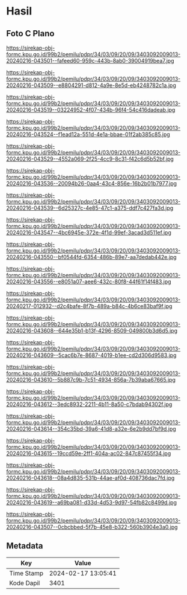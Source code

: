 # Hasil

## Foto C Plano

https://sirekap-obj-formc.kpu.go.id/99b2/pemilu/pdpr/34/03/09/20/09/3403092009013-20240216-043501--fafeed60-959c-443b-8ab0-39004919bea7.jpg

https://sirekap-obj-formc.kpu.go.id/99b2/pemilu/pdpr/34/03/09/20/09/3403092009013-20240216-043509--e8804291-d812-4a9e-8e5d-eb4248782c1a.jpg

https://sirekap-obj-formc.kpu.go.id/99b2/pemilu/pdpr/34/03/09/20/09/3403092009013-20240216-043519--03224952-4f07-434b-96f4-54c416dadeab.jpg

https://sirekap-obj-formc.kpu.go.id/99b2/pemilu/pdpr/34/03/09/20/09/3403092009013-20240216-043524--f1ead12a-551d-4e1a-bbae-01f2ab385c85.jpg

https://sirekap-obj-formc.kpu.go.id/99b2/pemilu/pdpr/34/03/09/20/09/3403092009013-20240216-043529--4552a069-2f25-4cc9-8c31-f42c6d5b52bf.jpg

https://sirekap-obj-formc.kpu.go.id/99b2/pemilu/pdpr/34/03/09/20/09/3403092009013-20240216-043536--20094b26-0aa4-43c4-856e-16b2b01b7977.jpg

https://sirekap-obj-formc.kpu.go.id/99b2/pemilu/pdpr/34/03/09/20/09/3403092009013-20240216-043539--6d25327c-4e85-47c1-a375-ddf7c427fa3d.jpg

https://sirekap-obj-formc.kpu.go.id/99b2/pemilu/pdpr/34/03/09/20/09/3403092009013-20240216-043547--4bc6945e-372e-4f1d-99ef-3acad3d511ef.jpg

https://sirekap-obj-formc.kpu.go.id/99b2/pemilu/pdpr/34/03/09/20/09/3403092009013-20240216-043550--bf0544fd-6354-486b-89e7-aa7dedab442e.jpg

https://sirekap-obj-formc.kpu.go.id/99b2/pemilu/pdpr/34/03/09/20/09/3403092009013-20240216-043556--e8051a07-aee6-432c-80f8-44f61f14f483.jpg

https://sirekap-obj-formc.kpu.go.id/99b2/pemilu/pdpr/34/03/09/20/09/3403092009013-20240217-012932--d2c4bafe-8f7b-489a-b84c-4b6ce83baf9f.jpg

https://sirekap-obj-formc.kpu.go.id/99b2/pemilu/pdpr/34/03/09/20/09/3403092009013-20240216-043608--644e35b1-b13f-4296-8509-049800b3d6d5.jpg

https://sirekap-obj-formc.kpu.go.id/99b2/pemilu/pdpr/34/03/09/20/09/3403092009013-20240216-043609--5cac6b7e-8687-4019-b1ee-cd2d306d9583.jpg

https://sirekap-obj-formc.kpu.go.id/99b2/pemilu/pdpr/34/03/09/20/09/3403092009013-20240216-043610--5b887c9b-7c51-4934-856a-7b39aba67665.jpg

https://sirekap-obj-formc.kpu.go.id/99b2/pemilu/pdpr/34/03/09/20/09/3403092009013-20240216-043612--3edc8932-2211-4b11-8a50-c7bdab94302f.jpg

https://sirekap-obj-formc.kpu.go.id/99b2/pemilu/pdpr/34/03/09/20/09/3403092009013-20240216-043614--354c35bd-39a6-41d8-a32e-6e2b9dd7bf9d.jpg

https://sirekap-obj-formc.kpu.go.id/99b2/pemilu/pdpr/34/03/09/20/09/3403092009013-20240216-043615--19ccd59e-2ff1-404a-ac02-847c87455f34.jpg

https://sirekap-obj-formc.kpu.go.id/99b2/pemilu/pdpr/34/03/09/20/09/3403092009013-20240216-043618--08a4d835-531b-44ae-af0d-408736dac7fd.jpg

https://sirekap-obj-formc.kpu.go.id/99b2/pemilu/pdpr/34/03/09/20/09/3403092009013-20240216-043619--a69ba081-d33d-4d53-9d97-54fb82c8499d.jpg

https://sirekap-obj-formc.kpu.go.id/99b2/pemilu/pdpr/34/03/09/20/09/3403092009013-20240216-043507--0cbcbbed-5f7b-45e8-b322-560b3904e3a0.jpg


## Metadata

| Key        | Value               |
| ---------- | ------------------- |
| Time Stamp | 2024-02-17 13:05:41 |
| Kode Dapil | 3401                |



